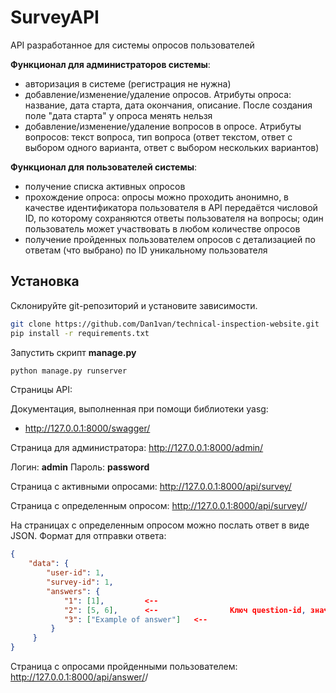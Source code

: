# SurveyAPI

API разработанное для системы опросов пользователей

**Функционал для администраторов системы**:

- авторизация в системе (регистрация не нужна)
- добавление/изменение/удаление опросов. Атрибуты опроса: название, дата старта, дата окончания, описание. После создания поле "дата старта" у опроса менять нельзя
- добавление/изменение/удаление вопросов в опросе. Атрибуты вопросов: текст вопроса, тип вопроса (ответ текстом, ответ с выбором одного варианта, ответ с выбором нескольких вариантов)

**Функционал для пользователей системы**:

- получение списка активных опросов
- прохождение опроса: опросы можно проходить анонимно, в качестве идентификатора пользователя в API передаётся числовой ID, по которому сохраняются ответы пользователя на вопросы; один пользователь может участвовать в любом количестве опросов
- получение пройденных пользователем опросов с детализацией по ответам (что выбрано) по ID уникальному пользователя

## Установка

Склонируйте git-репозиторий и установите зависимости.

```bash
git clone https://github.com/Dan1van/technical-inspection-website.git
pip install -r requirements.txt
```

Запустить скрипт **manage.py**

```bash
python manage.py runserver
```

Страницы API:

Документация, выполненная при помощи библиотеки yasg: 

- http://127.0.0.1:8000/swagger/


Страница для администратора: http://127.0.0.1:8000/admin/ 

Логин: **admin**
Пароль: **password**

Страница с активными опросами: http://127.0.0.1:8000/api/survey/

Страница с определенным опросом: http://127.0.0.1:8000/api/survey/<survey-id>/

На страницах с определенным опросом можно послать ответ в виде JSON. 
Формат для отправки ответа:


```json
{
    "data": {
        "user-id": 1,
        "survey-id": 1,
        "answers": {
            "1": [1],         <--
            "2": [5, 6],      <--                Ключ question-id, значение - список option-id или тектового варианта ответа
            "3": ["Example of answer"]   <--
         }
     }
}
```


Страница с опросами пройденными пользователем: http://127.0.0.1:8000/api/answer/<user-id>/
